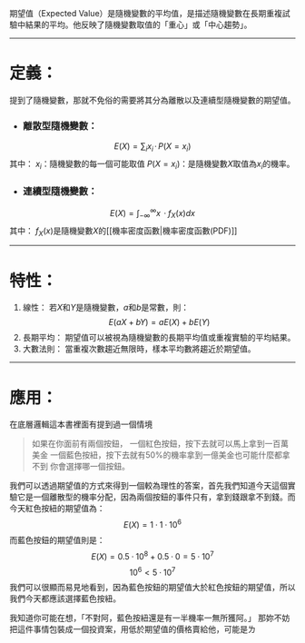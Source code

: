 期望值（Expected Value）是隨機變數的平均值，是描述隨機變數在長期重複試驗中結果的平均。他反映了隨機變數取值的「重心」或「中心趨勢」。
- - -
# 定義：
提到了隨機變數，那就不免俗的需要將其分為離散以及連續型隨機變數的期望值。
- ### 離散型隨機變數：
$$
E(X)=\sum_ix_i\,·\,P(X=x_i)
$$
其中：
$x_i$：隨機變數的每一個可能取值
$P(X=x_i)$：是隨機變數$X$取值為$x_i$的機率。


- ### 連續型隨機變數：
$$
E(X)=\int^\infty_{-\infty}x\,· f_X(x)dx
$$
其中：
$f_X(x)$是隨機變數$X$的[[機率密度函數|機率密度函數(PDF)]]
- - -
# 特性：
1. 線性：
	若$X$和$Y$是隨機變數，$a$和$b$是常數，則：
$$
E(aX+bY)=aE(X)+bE(Y)
$$
2. 長期平均：
	期望值可以被視為隨機變數的長期平均值或重複實驗的平均結果。
3. 大數法則：
	當重複次數趨近無限時，樣本平均數將趨近於期望值。
- - -
# 應用：
在底層邏輯這本書裡面有提到過一個情境
>如果在你面前有兩個按鈕，
>一個紅色按鈕，按下去就可以馬上拿到一百萬美金
>一個藍色按紐，按下去就有50%的機率拿到一億美金也可能什麼都拿不到
>你會選擇哪一個按鈕。

我們可以透過期望值的方式來得到一個較為理性的答案，首先我們知道今天這個實驗它是一個離散型的機率分配，因為兩個按鈕的事件只有，拿到錢跟拿不到錢。而今天紅色按紐的期望值為：
$$
E(X)=1·1·10^6
$$
而藍色按鈕的期望值則是：
$$
E(X)=0.5·10^8+0.5·0=5·10^7
$$
$$
10^6<5·10^7
$$
我們可以很顯而易見地看到，因為藍色按鈕的期望值大於紅色按鈕的期望值，所以我們今天都應該選擇藍色按紐。

我知道你可能在想，「不對阿，藍色按紐還是有一半機率一無所獲阿。」
那妳不妨把這件事情包裝成一個投資案，用低於期望值的價格賣給他，可能是ㄌ